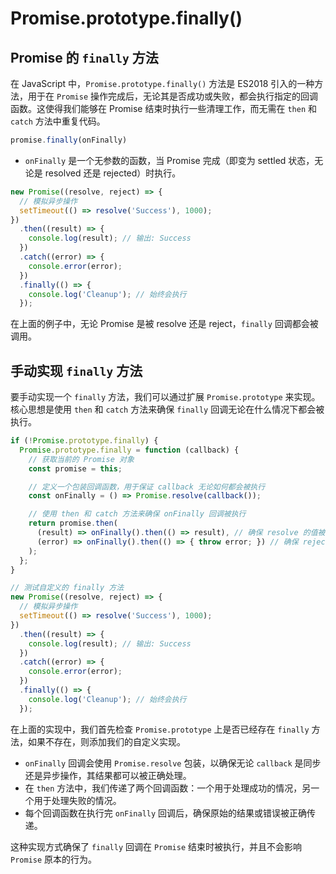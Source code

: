 # Promise.prototype.finally()

## Promise 的 `finally` 方法

在 JavaScript 中，`Promise.prototype.finally()` 方法是 ES2018 引入的一种方法，用于在 `Promise` 操作完成后，无论其是否成功或失败，都会执行指定的回调函数。这使得我们能够在 Promise 结束时执行一些清理工作，而无需在 `then` 和 `catch` 方法中重复代码。

```javascript
promise.finally(onFinally)
```

- `onFinally` 是一个无参数的函数，当 Promise 完成（即变为 settled 状态，无论是 resolved 还是 rejected）时执行。

```javascript
new Promise((resolve, reject) => {
  // 模拟异步操作
  setTimeout(() => resolve('Success'), 1000);
})
  .then((result) => {
    console.log(result); // 输出: Success
  })
  .catch((error) => {
    console.error(error);
  })
  .finally(() => {
    console.log('Cleanup'); // 始终会执行
  });
```

在上面的例子中，无论 Promise 是被 resolve 还是 reject，`finally` 回调都会被调用。

## 手动实现 `finally` 方法

要手动实现一个 `finally` 方法，我们可以通过扩展 `Promise.prototype` 来实现。核心思想是使用 `then` 和 `catch` 方法来确保 `finally` 回调无论在什么情况下都会被执行。

```javascript
if (!Promise.prototype.finally) {
  Promise.prototype.finally = function (callback) {
    // 获取当前的 Promise 对象
    const promise = this;

    // 定义一个包装回调函数，用于保证 callback 无论如何都会被执行
    const onFinally = () => Promise.resolve(callback());

    // 使用 then 和 catch 方法来确保 onFinally 回调被执行
    return promise.then(
      (result) => onFinally().then(() => result), // 确保 resolve 的值被正确传递
      (error) => onFinally().then(() => { throw error; }) // 确保 reject 的错误被正确传递
    );
  };
}

// 测试自定义的 finally 方法
new Promise((resolve, reject) => {
  // 模拟异步操作
  setTimeout(() => resolve('Success'), 1000);
})
  .then((result) => {
    console.log(result); // 输出: Success
  })
  .catch((error) => {
    console.error(error);
  })
  .finally(() => {
    console.log('Cleanup'); // 始终会执行
  });
```

在上面的实现中，我们首先检查 `Promise.prototype` 上是否已经存在 `finally` 方法，如果不存在，则添加我们的自定义实现。

- `onFinally` 回调会使用 `Promise.resolve` 包装，以确保无论 `callback` 是同步还是异步操作，其结果都可以被正确处理。
- 在 `then` 方法中，我们传递了两个回调函数：一个用于处理成功的情况，另一个用于处理失败的情况。
- 每个回调函数在执行完 `onFinally` 回调后，确保原始的结果或错误被正确传递。

这种实现方式确保了 `finally` 回调在 `Promise` 结束时被执行，并且不会影响 `Promise` 原本的行为。
